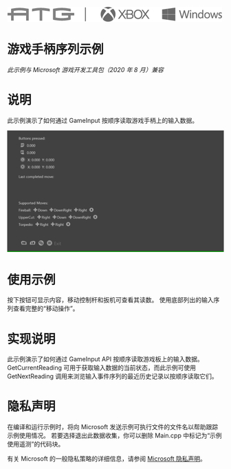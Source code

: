 ![](./media/image1.png)

# 游戏手柄序列示例

*此示例与 Microsoft 游戏开发工具包（2020 年 8 月）兼容*

# 说明

此示例演示了如何通过 GameInput 按顺序读取游戏手柄上的输入数据。

![](./media/image3.png)

# 使用示例

按下按钮可显示内容，移动控制杆和扳机可查看其读数。 使用底部列出的输入序列查看完整的&ldquo;移动操作&rdquo;。

# 实现说明

此示例演示了如何通过 GameInput API 按顺序读取游戏板上的输入数据。 GetCurrentReading 可用于获取输入数据的当前状态，而此示例可使用 GetNextReading 调用来浏览输入事件序列的最近历史记录以按顺序读取它们。

# 隐私声明

在编译和运行示例时，将向 Microsoft 发送示例可执行文件的文件名以帮助跟踪示例使用情况。 若要选择退出此数据收集，你可以删除 Main.cpp 中标记为&ldquo;示例使用遥测&rdquo;的代码块。

有关 Microsoft 的一般隐私策略的详细信息，请参阅 [Microsoft 隐私声明](https://privacy.microsoft.com/en-us/privacystatement/)。


